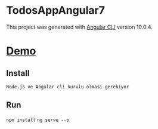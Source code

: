 # TodosAppAngular7

This project was generated with [Angular CLI](https://github.com/angular/angular-cli) version 10.0.4.

# [Demo](https://reina-todo-app.herokuapp.com/) 

## Install
    Node.js ve Angular cli kurulu olması gerekiyor

## Run
  `npm install`
  `ng serve --o`
  
